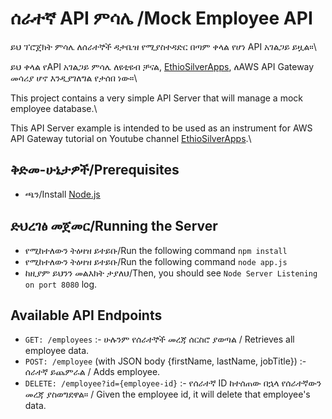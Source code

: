 # ሰራተኛ API ምሳሌ /Mock Employee API

ይህ ፕሮጀክት ምሳሌ ለሰራተኞች ዳታቤዝ የሚያስተዳድር በጣም ቀላል የሆነ API አገልጋይ ይዟል።\

ይህ ቀላል የAPI አገልጋይ ምሳሌ ለዩቲዩብ ቻናል, [EthioSilverApps](https://www.youtube.com/@ethiosilverapps), ለAWS API Gateway መሳሪያ ሆኖ እንዲያገለግል የታሰበ ነው።\

This project contains a very simple API Server that will manage a mock employee database.\

This API Server example is intended to be used as an instrument for AWS API Gateway tutorial on Youtube channel [EthioSilverApps](https://www.youtube.com/@ethiosilverapps).\

## ቅድመ-ሁኔታዎች/Prerequisites

- ጫን/Install [Node.js](https://nodejs.org/en/download/)

## ድህረገፅ መጀመር/Running the Server

- የሚከተለውን ትዕዛዝ ይተይቡ/Run the following command `npm install`
- የሚከተለውን ትዕዛዝ ይተይቡ/Run the following command `node app.js`
- ከዚያም ይህንን መልእክት ታያለህ/Then, you should see `Node Server Listening on port 8080` log.

## Available API Endpoints

- `GET: /employees` :- ሁሉንም የሰራተኞች መረጃ ሰርስሮ ያወጣል / Retrieves all employee data.
- `POST: /employee` (with JSON body {firstName, lastName, jobTitle}) :- ሰራተኛ ይጨምራል / Adds employee.
- `DELETE: /employee?id={employee-id}` :- የሰራተኛ ID ከተሰጠው በኋላ የሰራተኛውን መረጃ ያስወግደዋል። / Given the employee id, it will delete that employee's data.
